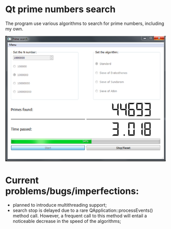 # Qt prime numbers search
 The program use various algorithms to search for prime numbers, including my own.  
 
 ![Image alt](https://github.com/vaedermakar255/Qt_prime_numbers_search/raw/master/image/image.PNG)
 
 # Current problems/bugs/imperfections:
 - planned to introduce multithreading support;
 - search stop is delayed due to a rare QApplication::processEvents() method call. However, a frequent call to this method will entail a noticeable decrease in the speed of the algorithms;
